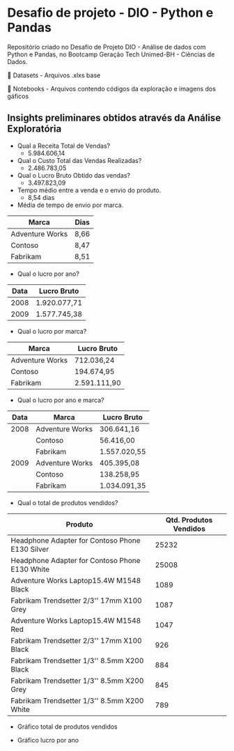 # Desafio de projeto - DIO - Python e Pandas  #
Repositório criado no Desafio de Projeto DIO - Análise de dados com Python e Pandas, no Bootcamp Geração Tech Unimed-BH - Ciências de Dados.
  
:file_folder: Datasets - Arquivos .xlxs base

:file_folder: Notebooks - Arquivos contendo códigos da exploração e imagens dos gáficos
  
## Insights preliminares obtidos através da Análise Exploratória ##

- Qual a Receita Total de Vendas?
  - 5.984.606,14
- Qual o Custo Total das Vendas Realizadas?
  - 2.486.783,05
- Qual o Lucro Bruto Obtido das vendas?
  - 3.497.823,09
- Tempo médio entre a venda e o envio do produto.
  - 8,54 dias
- Média de tempo de envio por marca. 

| Marca | Dias |
|--- |--- |
| Adventure Works | 8,66 |
| Contoso | 8,47 |
| Fabrikam| 8,51 |

- Qual o lucro por ano?

| Data | Lucro Bruto |
|--- |--- |
| 2008 | 1.920.077,71 |
| 2009 | 1.577.745,38 |

- Qual o lucro por marca?

| Marca | Lucro Bruto |
|--- |--- |
| Adventure Works | 712.036,24 |
| Contoso | 194.674,95 |
| Fabrikam | 2.591.111,90 |

- Qual o lucro por ano e marca?

| Data | Marca | Lucro Bruto |
|--- |--- |--- |
| 2008 | Adventure Works | 306.641,16 |
| | Contoso | 56.416,00 |
| | Fabrikam | 1.557.020,55 |
| 2009 | Adventure Works | 405.395,08 |
| | Contoso | 138.258,95 |
| | Fabrikam | 1.034.091,35 |

- Qual o total de produtos vendidos?

| Produto | Qtd. Produtos Vendidos |
|--- |--- |
| Headphone Adapter for Contoso Phone E130 Silver | 25232 |
|	Headphone Adapter for Contoso Phone E130 White | 25008
| Adventure Works Laptop15.4W M1548 Black | 1089
| Fabrikam Trendsetter 2/3'' 17mm X100 Grey | 1087
| Adventure Works Laptop15.4W M1548 Red | 1047
| Fabrikam Trendsetter 2/3'' 17mm X100 Black | 926
| Fabrikam Trendsetter 1/3'' 8.5mm X200 Black | 884
| Fabrikam Trendsetter 1/3'' 8.5mm X200 Grey | 845
| Fabrikam Trendsetter 1/3'' 8.5mm X200 White | 789

- Gráfico total de produtos vendidos

- Gráfico lucro por ano

 
